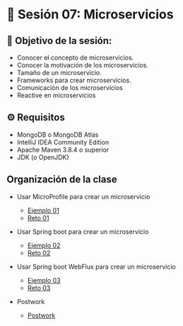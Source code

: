 # :wave:  Sesión 07: Microservicios

## 🎯  Objetivo de la sesión:

 - Conocer el concepto de microservicios.
 - Conocer la motivación de los microservicios.
 - Tamaño de un microservicio.
 - Frameworks para crear microservicios.
 - Comunicación de los microservicios
 - Reactive en microservicios

## ⚙ Requisitos

- MongoDB o MongoDB Atlas
- IntelliJ IDEA Community Edition
- Apache Maven 3.8.4 o superior
- JDK (o OpenJDK)

## Organización de la clase 

- Usar MicroProfile para crear un microservicio

	- [Ejemplo 01](./Ejemplo-01/Readme.md)
	- [Reto 01](./Reto-01/Readme.md)

- Usar Spring boot para crear un microservicio

	- [Ejemplo 02](./Ejemplo-02/Readme.md)
	- [Reto 02](./Reto-02/Readme.md)

- Usar Spring boot WebFlux para crear un microservicio

	- [Ejemplo 03](./Ejemplo-03/Readme.md)
	- [Reto 03](./Reto-03/Readme.md)


- Postwork
	- [Postwork](././Postwork/Readme.md)